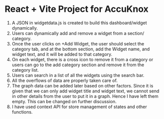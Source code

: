 # React + Vite Project for AccuKnox

1. A JSON in widgetdata.js is created to build this dashboard/widget dynamically.
2. Users can dynamically add and remove a widget from a section/ category.
3. Once the user clicks on +Add Widget, the user should select the category tab, and at the bottom section, add the Widget name, and widget text, and it will be added to that category.
4. On each widget, there is a cross icon to remove it from a category or users can go to the add category section and remove it from the category list.
5. Users can search in a list of all the widgets using the search bar.
6. All the overflows of data are properly taken care of.
7. The graph data can be added later based on other factors. Since it is given that we can only add widget title and widget text, we cannot send in other details from the user to put it in a graph. Hence I have left them empty. This can be changed on further discussion.
8. I have used context API for store management of states and other functions. 
